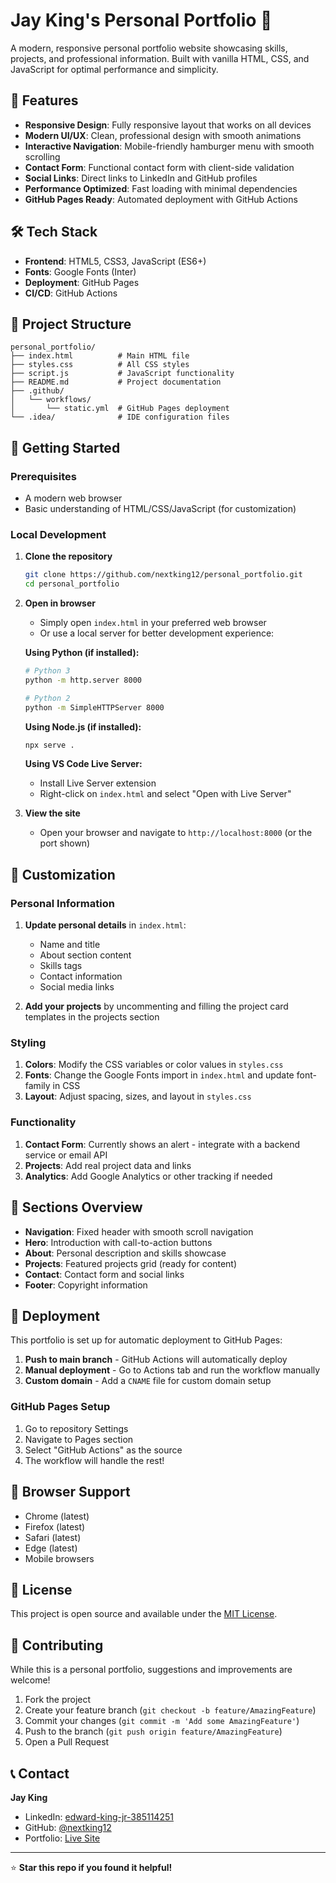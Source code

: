 # Jay King's Personal Portfolio 🚀

A modern, responsive personal portfolio website showcasing skills, projects, and professional information. Built with vanilla HTML, CSS, and JavaScript for optimal performance and simplicity.

## 🌟 Features

- **Responsive Design**: Fully responsive layout that works on all devices
- **Modern UI/UX**: Clean, professional design with smooth animations
- **Interactive Navigation**: Mobile-friendly hamburger menu with smooth scrolling
- **Contact Form**: Functional contact form with client-side validation
- **Social Links**: Direct links to LinkedIn and GitHub profiles
- **Performance Optimized**: Fast loading with minimal dependencies
- **GitHub Pages Ready**: Automated deployment with GitHub Actions

## 🛠️ Tech Stack

- **Frontend**: HTML5, CSS3, JavaScript (ES6+)
- **Fonts**: Google Fonts (Inter)
- **Deployment**: GitHub Pages
- **CI/CD**: GitHub Actions

## 📁 Project Structure

```
personal_portfolio/
├── index.html          # Main HTML file
├── styles.css          # All CSS styles
├── script.js           # JavaScript functionality
├── README.md           # Project documentation
├── .github/
│   └── workflows/
│       └── static.yml  # GitHub Pages deployment
└── .idea/              # IDE configuration files
```

## 🚀 Getting Started

### Prerequisites

- A modern web browser
- Basic understanding of HTML/CSS/JavaScript (for customization)

### Local Development

1. **Clone the repository**
   ```bash
   git clone https://github.com/nextking12/personal_portfolio.git
   cd personal_portfolio
   ```

2. **Open in browser**
   - Simply open `index.html` in your preferred web browser
   - Or use a local server for better development experience:
   
   **Using Python (if installed):**
   ```bash
   # Python 3
   python -m http.server 8000
   
   # Python 2
   python -m SimpleHTTPServer 8000
   ```
   
   **Using Node.js (if installed):**
   ```bash
   npx serve .
   ```
   
   **Using VS Code Live Server:**
   - Install Live Server extension
   - Right-click on `index.html` and select "Open with Live Server"

3. **View the site**
   - Open your browser and navigate to `http://localhost:8000` (or the port shown)

## 🎨 Customization

### Personal Information

1. **Update personal details** in `index.html`:
   - Name and title
   - About section content
   - Skills tags
   - Contact information
   - Social media links

2. **Add your projects** by uncommenting and filling the project card templates in the projects section

### Styling

1. **Colors**: Modify the CSS variables or color values in `styles.css`
2. **Fonts**: Change the Google Fonts import in `index.html` and update font-family in CSS
3. **Layout**: Adjust spacing, sizes, and layout in `styles.css`

### Functionality

1. **Contact Form**: Currently shows an alert - integrate with a backend service or email API
2. **Projects**: Add real project data and links
3. **Analytics**: Add Google Analytics or other tracking if needed

## 📱 Sections Overview

- **Navigation**: Fixed header with smooth scroll navigation
- **Hero**: Introduction with call-to-action buttons
- **About**: Personal description and skills showcase
- **Projects**: Featured projects grid (ready for content)
- **Contact**: Contact form and social links
- **Footer**: Copyright information

## 🚀 Deployment

This portfolio is set up for automatic deployment to GitHub Pages:

1. **Push to main branch** - GitHub Actions will automatically deploy
2. **Manual deployment** - Go to Actions tab and run the workflow manually
3. **Custom domain** - Add a `CNAME` file for custom domain setup

### GitHub Pages Setup

1. Go to repository Settings
2. Navigate to Pages section
3. Select "GitHub Actions" as the source
4. The workflow will handle the rest!

## 🔧 Browser Support

- Chrome (latest)
- Firefox (latest)
- Safari (latest)
- Edge (latest)
- Mobile browsers

## 📄 License

This project is open source and available under the [MIT License](LICENSE).

## 🤝 Contributing

While this is a personal portfolio, suggestions and improvements are welcome!

1. Fork the project
2. Create your feature branch (`git checkout -b feature/AmazingFeature`)
3. Commit your changes (`git commit -m 'Add some AmazingFeature'`)
4. Push to the branch (`git push origin feature/AmazingFeature`)
5. Open a Pull Request

## 📞 Contact

**Jay King**
- LinkedIn: [edward-king-jr-385114251](https://www.linkedin.com/in/edward-king-jr-385114251)
- GitHub: [@nextking12](https://www.github.com/nextking12)
- Portfolio: [Live Site](https://nextking12.github.io/personal_portfolio/)

---

⭐ **Star this repo if you found it helpful!**
